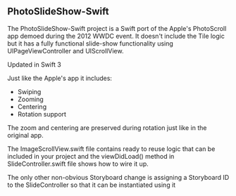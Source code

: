 ## PhotoSlideShow-Swift

The PhotoSlideShow-Swift project is a Swift port of the Apple's PhotoScroll app demoed during the 2012 WWDC event. It doesn't include the Tile logic but it has a fully functional slide-show functionality using UIPageViewController and UIScrollView.

Updated in Swift 3

Just like the Apple's app it includes:
- Swiping
- Zooming
- Centering
- Rotation support

The zoom and centering are preserved during rotation just like in the original app.

The ImageScrollView.swift file contains ready to reuse logic that can be included in your project and the viewDidLoad() method in SlideController.swift file shows how to wire it up.

The only other non-obvious Storyboard change is assigning a Storyboard ID to the SlideController so that it can be instantiated using it 
